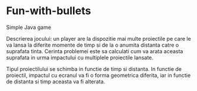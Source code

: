 # Fun-with-bullets
Simple Java game

Descrierea jocului: un player are la dispozitie mai multe proiectile pe care le va lansa la diferite momente de
timp si de la o anumita distanta catre o suprafata tinta. Cerinta problemei este sa calculati cum va
arata aceasta suprafata in urma impactului cu multiplele proiectile lansate.

Tipul proiectilului se schimba in functie de timp si distanta.
In functie de proiectil, impactul cu ecranul va fi o forma geometrica diferita, iar in functie de distanta si timp
aceasta va fi alterata.
